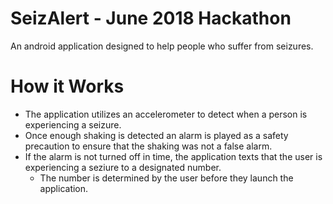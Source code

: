 # SeizAlert - June 2018 Hackathon

An android application designed to help people who suffer from seizures.

# How it Works
* The application utilizes an accelerometer to detect when a person is experiencing a seizure. 
* Once enough shaking is detected an alarm is played as a safety precaution to ensure that the shaking was not a false alarm.
* If the alarm is not turned off in time, the application texts that the user is experiencing a seziure to a designated number.
  * The number is determined by the user before they launch the application.

